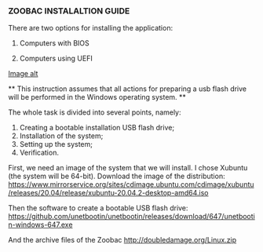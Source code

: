 
### ZOOBAC INSTALALTION GUIDE


There are two options for installing the application:
1. Computers with BIOS 

2. Computers using UEFI



[Image alt](https://github.com/GetCider/zoobac_documentation/raw/master/imgs/old_pc_1.jpg)

** This instruction assumes that all actions for preparing a usb flash drive will be performed in the 
Windows operating system. **


The whole task is divided into several points, namely:
1) Creating a bootable installation USB flash drive;
2) Installation of the system;
3) Setting up the system;
4) Verification.

First, we need an image of the system that we will install. I chose Xubuntu (the system will be 64-bit). Download the image of the distribution:
https://www.mirrorservice.org/sites/cdimage.ubuntu.com/cdimage/xubuntu/releases/20.04/release/xubuntu-20.04.2-desktop-amd64.iso

Then the software to create a bootable USB flash drive:
https://github.com/unetbootin/unetbootin/releases/download/647/unetbootin-windows-647.exe

And the archive files of the Zoobac 
http://doubledamage.org/Linux.zip